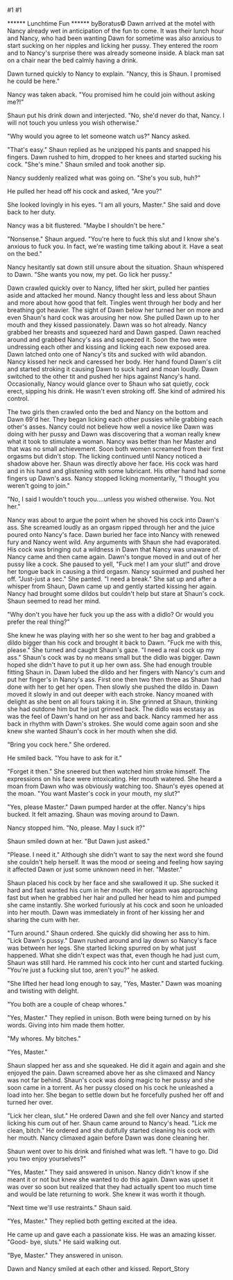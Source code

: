 #1 #1 

 

 ****** Lunchtime Fun ****** byBoratus© Dawn arrived at the motel with Nancy already wet in anticipation of the fun to come. It was their lunch hour and Nancy, who had been wanting Dawn for sometime was also anxious to start sucking on her nipples and licking her pussy. They entered the room and to Nancy's surprise there was already someone inside. A black man sat on a chair near the bed calmly having a drink. 

 Dawn turned quickly to Nancy to explain. "Nancy, this is Shaun. I promised he could be here." 

 Nancy was taken aback. "You promised him he could join without asking me?!" 

 Shaun put his drink down and interjected. "No, she'd never do that, Nancy. I will not touch you unless you wish otherwise." 

 "Why would you agree to let someone watch us?" Nancy asked. 

 "That's easy." Shaun replied as he unzipped his pants and snapped his fingers. Dawn rushed to him, dropped to her knees and started sucking his cock. "She's mine." Shaun smiled and took another sip. 

 Nancy suddenly realized what was going on. "She's you sub, huh?" 

 He pulled her head off his cock and asked, "Are you?" 

 She looked lovingly in his eyes. "I am all yours, Master." She said and dove back to her duty. 

 Nancy was a bit flustered. "Maybe I shouldn't be here." 

 "Nonsense." Shaun argued. "You're here to fuck this slut and I know she's anxious to fuck you. In fact, we're wasting time talking about it. Have a seat on the bed." 

 Nancy hesitantly sat down still unsure about the situation. Shaun whispered to Dawn. "She wants you now, my pet. Go lick her pussy." 

 Dawn crawled quickly over to Nancy, lifted her skirt, pulled her panties aside and attacked her mound. Nancy thought less and less about Shaun and more about how good that felt. Tingles went through her body and her breathing got heavier. The sight of Dawn below her turned her on more and even Shaun's hard cock was arousing her now. She pulled Dawn up to her mouth and they kissed passionately. Dawn was so hot already. Nancy grabbed her breasts and squeezed hard and Dawn gasped. Dawn reached around and grabbed Nancy's ass and squeezed it. Soon the two were undressing each other and kissing and licking each new exposed area. Dawn latched onto one of Nancy's tits and sucked with wild abandon. Nancy kissed her neck and caressed her body. Her hand found Dawn's clit and started stroking it causing Dawn to suck hard and moan loudly. Dawn switched to the other tit and pushed her hips against Nancy's hand. Occasionally, Nancy would glance over to Shaun who sat quietly, cock erect, sipping his drink. He wasn't even stroking off. She kind of admired his control. 

 The two girls then crawled onto the bed and Nancy on the bottom and Dawn 69'd her. They began licking each other pussies while grabbing each other's asses. Nancy could not believe how well a novice like Dawn was doing with her pussy and Dawn was discovering that a woman really knew what it took to stimulate a woman. Nancy was better than her Master and that was no small achievement. Soon both women screamed from their first orgasms but didn't stop. The licking continued until Nancy noticed a shadow above her. Shaun was directly above her face. His cock was hard and in his hand and glistening with some lubricant. His other hand had some fingers up Dawn's ass. Nancy stopped licking momentarily, "I thought you weren't going to join." 

 "No, I said I wouldn't touch you….unless you wished otherwise. You. Not her." 

 Nancy was about to argue the point when he shoved his cock into Dawn's ass. She screamed loudly as an orgasm ripped through her and the juice poured onto Nancy's face. Dawn buried her face into Nancy with renewed fury and Nancy went wild. Any arguments with Shaun she had evaporated. His cock was bringing out a wildness in Dawn that Nancy was unaware of. Nancy came and then came again. Dawn's tongue moved in and out of her pussy like a cock. She paused to yell, "Fuck me! I am your slut!" and drove her tongue back in causing a third orgasm. Nancy squirmed and pushed her off. "Just-just a sec." She panted. "I need a break." She sat up and after a whisper from Shaun, Dawn came up and gently started kissing her again. Nancy had brought some dildos but couldn't help but stare at Shaun's cock. Shaun seemed to read her mind. 

 "Why don't you have her fuck you up the ass with a didlo? Or would you prefer the real thing?" 

 She knew he was playing with her so she went to her bag and grabbed a dildo bigger than his cock and brought it back to Dawn. "Fuck me with this, please." She turned and caught Shaun's gaze. "I need a real cock up my ass." Shaun's cock was by no means small but the didlo was bigger. Dawn hoped she didn't have to put it up her own ass. She had enough trouble fitting Shaun in. Dawn lubed the dildo and her fingers with Nancy's cum and put her finger's in Nancy's ass. First one then two then three as Shaun had done with her to get her open. Then slowly she pushed the dildo in. Dawn moved it slowly in and out deeper with each stroke. Nancy moaned with delight as she bent on all fours taking it in. She grinned at Shaun, thinking she had outdone him but he just grinned back. The didlo was ecstasy as was the feel of Dawn's hand on her ass and back. Nancy rammed her ass back in rhythm with Dawn's strokes. She would come again soon and she knew she wanted Shaun's cock in her mouth when she did. 

 "Bring you cock here." She ordered. 

 He smiled back. "You have to ask for it." 

 "Forget it then." She sneered but then watched him stroke himself. The expressions on his face were intoxicating. Her mouth watered. She heard a moan from Dawn who was obviously watching too. Shaun's eyes opened at the moan. "You want Master's cock in your mouth, my slut?" 

 "Yes, please Master." Dawn pumped harder at the offer. Nancy's hips bucked. It felt amazing. Shaun was moving around to Dawn. 

 Nancy stopped him. "No, please. May I suck it?" 

 Shaun smiled down at her. "But Dawn just asked." 

 "Please. I need it." Although she didn't want to say the next word she found she couldn't help herself. It was the mood or seeing and feeling how saying it affected Dawn or just some unknown need in her. "Master." 

 Shaun placed his cock by her face and she swallowed it up. She sucked it hard and fast wanted his cum in her mouth. Her orgasm was approaching fast but when he grabbed her hair and pulled her head to him and pumped she came instantly. She worked furiously at his cock and soon he unloaded into her mouth. Dawn was immediately in front of her kissing her and sharing the cum with her. 

 "Turn around." Shaun ordered. She quickly did showing her ass to him. "Lick Dawn's pussy." Dawn rushed around and lay down so Nancy's face was between her legs. She started licking spurred on by what just happened. What she didn't expect was that, even though he had just cum, Shaun was still hard. He rammed his cock into her cunt and started fucking. "You're just a fucking slut too, aren't you?" he asked. 

 "She lifted her head long enough to say, "Yes, Master." Dawn was moaning and twisting with delight. 

 "You both are a couple of cheap whores." 

 "Yes, Master." They replied in unison. Both were being turned on by his words. Giving into him made them hotter. 

 "My whores. My bitches." 

 "Yes, Master." 

 Shaun slapped her ass and she squeaked. He did it again and again and she enjoyed the pain. Dawn screamed above her as she climaxed and Nancy was not far behind. Shaun's cock was doing magic to her pussy and she soon came in a torrent. As her pussy closed on his cock he unleashed a load into her. She began to settle down but he forcefully pushed her off and turned her over. 

 "Lick her clean, slut." He ordered Dawn and she fell over Nancy and started licking his cum out of her. Shaun came around to Nancy's head. "Lick me clean, bitch." He ordered and she dutifully started cleaning his cock with her mouth. Nancy climaxed again before Dawn was done cleaning her. 

 Shaun went over to his drink and finished what was left. "I have to go. Did you two enjoy yourselves?" 

 "Yes, Master." They said answered in unison. Nancy didn't know if she meant it or not but knew she wanted to do this again. Dawn was upset it was over so soon but realized that they had actually spent too much time and would be late returning to work. She knew it was worth it though. 

 "Next time we'll use restraints." Shaun said. 

 "Yes, Master." They replied both getting excited at the idea. 

 He came up and gave each a passionate kiss. He was an amazing kisser. "Good- bye, sluts." He said walking out. 

 "Bye, Master." They answered in unison. 

 Dawn and Nancy smiled at each other and kissed. Report_Story 
